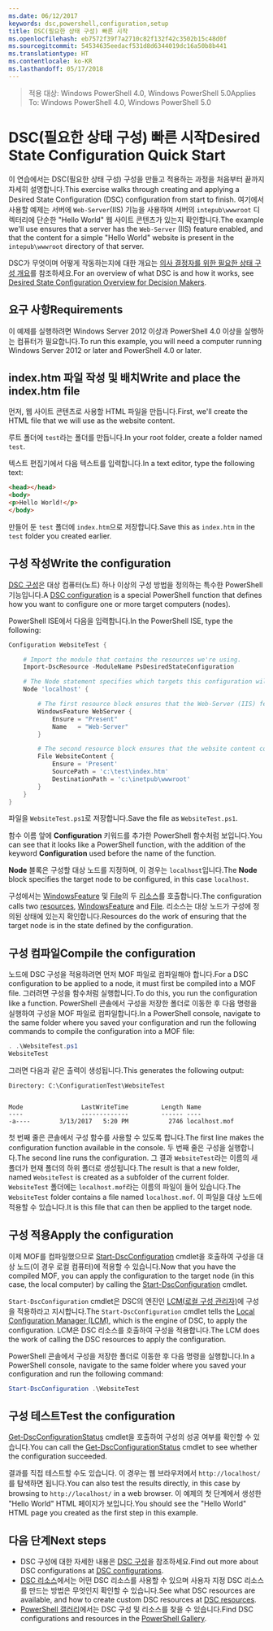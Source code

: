 ```yaml
---
ms.date: 06/12/2017
keywords: dsc,powershell,configuration,setup
title: DSC(필요한 상태 구성) 빠른 시작
ms.openlocfilehash: eb7572f39f7a2710c82f132f42c3502b15c48d0f
ms.sourcegitcommit: 54534635eedacf531d8d6344019dc16a50b8b441
ms.translationtype: HT
ms.contentlocale: ko-KR
ms.lasthandoff: 05/17/2018
---
```

> <span data-ttu-id="f413d-103">적용 대상: Windows PowerShell 4.0, Windows PowerShell 5.0</span><span class="sxs-lookup"><span data-stu-id="f413d-103">Applies To: Windows PowerShell 4.0, Windows PowerShell 5.0</span></span>

# <a name="desired-state-configuration-quick-start"></a><span data-ttu-id="f413d-104">DSC(필요한 상태 구성) 빠른 시작</span><span class="sxs-lookup"><span data-stu-id="f413d-104">Desired State Configuration Quick Start</span></span>

<span data-ttu-id="f413d-105">이 연습에서는 DSC(필요한 상태 구성) 구성을 만들고 적용하는 과정을 처음부터 끝까지 자세히 설명합니다.</span><span class="sxs-lookup"><span data-stu-id="f413d-105">This exercise walks through creating and applying a Desired State Configuration (DSC) configuration from start to finish.</span></span>
<span data-ttu-id="f413d-106">여기에서 사용할 예제는 서버에 `Web-Server`(IIS) 기능을 사용하며 서버의 `intepub\wwwroot` 디렉터리에 단순한 "Hello World" 웹 사이트 콘텐츠가 있는지 확인합니다.</span><span class="sxs-lookup"><span data-stu-id="f413d-106">The example we'll use ensures that a server has the `Web-Server` (IIS) feature enabled, and that the content for a simple "Hello World" website is present in the `intepub\wwwroot` directory of that server.</span></span>

<span data-ttu-id="f413d-107">DSC가 무엇이며 어떻게 작동하는지에 대한 개요는 [의사 결정자를 위한 필요한 상태 구성 개요](decisionMaker.md)를 참조하세요.</span><span class="sxs-lookup"><span data-stu-id="f413d-107">For an overview of what DSC is and how it works, see [Desired State Configuration Overview for Decision Makers](decisionMaker.md).</span></span>

## <a name="requirements"></a><span data-ttu-id="f413d-108">요구 사항</span><span class="sxs-lookup"><span data-stu-id="f413d-108">Requirements</span></span>

<span data-ttu-id="f413d-109">이 예제를 실행하려면 Windows Server 2012 이상과 PowerShell 4.0 이상을 실행하는 컴퓨터가 필요합니다.</span><span class="sxs-lookup"><span data-stu-id="f413d-109">To run this example, you will need a computer running Windows Server 2012 or later and PowerShell 4.0 or later.</span></span>

## <a name="write-and-place-the-indexhtm-file"></a><span data-ttu-id="f413d-110">index.htm 파일 작성 및 배치</span><span class="sxs-lookup"><span data-stu-id="f413d-110">Write and place the index.htm file</span></span>

<span data-ttu-id="f413d-111">먼저, 웹 사이트 콘텐츠로 사용할 HTML 파일을 만듭니다.</span><span class="sxs-lookup"><span data-stu-id="f413d-111">First, we'll create the HTML file that we will use as the website content.</span></span>

<span data-ttu-id="f413d-112">루트 폴더에 `test`라는 폴더를 만듭니다.</span><span class="sxs-lookup"><span data-stu-id="f413d-112">In your root folder, create a folder named `test`.</span></span>

<span data-ttu-id="f413d-113">텍스트 편집기에서 다음 텍스트를 입력합니다.</span><span class="sxs-lookup"><span data-stu-id="f413d-113">In a text editor, type the following text:</span></span>

```html
<head></head>
<body>
<p>Hello World!</p>
</body>
```

<span data-ttu-id="f413d-114">만들어 둔 `test` 폴더에 `index.htm`으로 저장합니다.</span><span class="sxs-lookup"><span data-stu-id="f413d-114">Save this as `index.htm` in the `test` folder you created earlier.</span></span>

## <a name="write-the-configuration"></a><span data-ttu-id="f413d-115">구성 작성</span><span class="sxs-lookup"><span data-stu-id="f413d-115">Write the configuration</span></span>

<span data-ttu-id="f413d-116">[DSC 구성](configurations.md)은 대상 컴퓨터(노트) 하나 이상의 구성 방법을 정의하는 특수한 PowerShell 기능입니다.</span><span class="sxs-lookup"><span data-stu-id="f413d-116">A [DSC configuration](configurations.md) is a special PowerShell function that defines how you want to configure one or more target computers (nodes).</span></span>

<span data-ttu-id="f413d-117">PowerShell ISE에서 다음을 입력합니다.</span><span class="sxs-lookup"><span data-stu-id="f413d-117">In the PowerShell ISE, type the following:</span></span>

```powershell
Configuration WebsiteTest {

    # Import the module that contains the resources we're using.
    Import-DscResource -ModuleName PsDesiredStateConfiguration

    # The Node statement specifies which targets this configuration will be applied to.
    Node 'localhost' {

        # The first resource block ensures that the Web-Server (IIS) feature is enabled.
        WindowsFeature WebServer {
            Ensure = "Present"
            Name   = "Web-Server"
        }

        # The second resource block ensures that the website content copied to the website root folder.
        File WebsiteContent {
            Ensure = 'Present'
            SourcePath = 'c:\test\index.htm'
            DestinationPath = 'c:\inetpub\wwwroot'
        }
    }
}
```

<span data-ttu-id="f413d-118">파일을 `WebsiteTest.ps1`로 저장합니다.</span><span class="sxs-lookup"><span data-stu-id="f413d-118">Save the file as `WebsiteTest.ps1`.</span></span>

<span data-ttu-id="f413d-119">함수 이름 앞에 **Configuration** 키워드를 추가한 PowerShell 함수처럼 보입니다.</span><span class="sxs-lookup"><span data-stu-id="f413d-119">You can see that it looks like a PowerShell function, with the addition of the keyword **Configuration** used before the name of the function.</span></span>

<span data-ttu-id="f413d-120">**Node** 블록은 구성할 대상 노드를 지정하며, 이 경우는 `localhost`입니다.</span><span class="sxs-lookup"><span data-stu-id="f413d-120">The **Node** block specifies the target node to be configured, in this case `localhost`.</span></span>

<span data-ttu-id="f413d-121">구성에서는 [WindowsFeature](windowsFeatureResource.md) 및 [File](fileResource.md)의 두 [리소스](resources.md)를 호출합니다.</span><span class="sxs-lookup"><span data-stu-id="f413d-121">The configuration calls two [resources](resources.md), [WindowsFeature](windowsFeatureResource.md) and [File](fileResource.md).</span></span>
<span data-ttu-id="f413d-122">리소스는 대상 노드가 구성에 정의된 상태에 있는지 확인합니다.</span><span class="sxs-lookup"><span data-stu-id="f413d-122">Resources do the work of ensuring that the target node is in the state defined by the configuration.</span></span>

## <a name="compile-the-configuration"></a><span data-ttu-id="f413d-123">구성 컴파일</span><span class="sxs-lookup"><span data-stu-id="f413d-123">Compile the configuration</span></span>

<span data-ttu-id="f413d-124">노드에 DSC 구성을 적용하려면 먼저 MOF 파일로 컴파일해야 합니다.</span><span class="sxs-lookup"><span data-stu-id="f413d-124">For a DSC configuration to be applied to a node, it must first be compiled into a MOF file.</span></span>
<span data-ttu-id="f413d-125">그러려면 구성을 함수처럼 실행합니다.</span><span class="sxs-lookup"><span data-stu-id="f413d-125">To do this, you run the configuration like a function.</span></span>
<span data-ttu-id="f413d-126">PowerShell 콘솔에서 구성을 저장한 폴더로 이동한 후 다음 명령을 실행하여 구성을 MOF 파일로 컴파일합니다.</span><span class="sxs-lookup"><span data-stu-id="f413d-126">In a PowerShell console, navigate to the same folder where you saved your configuration and run the following commands to compile the configuration into a MOF file:</span></span>

```powershell
. .\WebsiteTest.ps1
WebsiteTest
```

<span data-ttu-id="f413d-127">그러면 다음과 같은 출력이 생성됩니다.</span><span class="sxs-lookup"><span data-stu-id="f413d-127">This generates the following output:</span></span>

```
Directory: C:\ConfigurationTest\WebsiteTest


Mode                LastWriteTime         Length Name
----                -------------         ------ ----
-a----        3/13/2017   5:20 PM           2746 localhost.mof
```

<span data-ttu-id="f413d-128">첫 번째 줄은 콘솔에서 구성 함수를 사용할 수 있도록 합니다.</span><span class="sxs-lookup"><span data-stu-id="f413d-128">The first line makes the configuration function available in the console.</span></span>
<span data-ttu-id="f413d-129">두 번째 줄은 구성을 실행합니다.</span><span class="sxs-lookup"><span data-stu-id="f413d-129">The second line runs the configuration.</span></span>
<span data-ttu-id="f413d-130">그 결과 `WebsiteTest`라는 이름의 새 폴더가 현재 폴더의 하위 폴더로 생성됩니다.</span><span class="sxs-lookup"><span data-stu-id="f413d-130">The result is that a new folder, named `WebsiteTest` is created as a subfolder of the current folder.</span></span>
<span data-ttu-id="f413d-131">`WebsiteTest` 폴더에는 `localhost.mof`라는 이름의 파일이 들어 있습니다.</span><span class="sxs-lookup"><span data-stu-id="f413d-131">The `WebsiteTest` folder contains a file named `localhost.mof`.</span></span>
<span data-ttu-id="f413d-132">이 파일을 대상 노드에 적용할 수 있습니다.</span><span class="sxs-lookup"><span data-stu-id="f413d-132">It is this file that can then be applied to the target node.</span></span>

## <a name="apply-the-configuration"></a><span data-ttu-id="f413d-133">구성 적용</span><span class="sxs-lookup"><span data-stu-id="f413d-133">Apply the configuration</span></span>

<span data-ttu-id="f413d-134">이제 MOF를 컴파일했으므로 [Start-DscConfiguration](/reference/5.1/PSDesiredStateConfiguration/Start-DscConfiguration) cmdlet을 호출하여 구성을 대상 노드(이 경우 로컬 컴퓨터)에 적용할 수 있습니다.</span><span class="sxs-lookup"><span data-stu-id="f413d-134">Now that you have the compiled MOF, you can apply the configuration to the target node (in this case, the local computer) by calling the [Start-DscConfiguration](/reference/5.1/PSDesiredStateConfiguration/Start-DscConfiguration) cmdlet.</span></span>

<span data-ttu-id="f413d-135">`Start-DscConfiguration` cmdlet은 DSC의 엔진인 [LCM(로컬 구성 관리자)](metaConfig.md)에 구성을 적용하라고 지시합니다.</span><span class="sxs-lookup"><span data-stu-id="f413d-135">The `Start-DscConfiguration` cmdlet tells the [Local Configuration Manager (LCM)](metaConfig.md), which is the engine of DSC, to apply the configuration.</span></span>
<span data-ttu-id="f413d-136">LCM은 DSC 리소스를 호출하여 구성을 적용합니다.</span><span class="sxs-lookup"><span data-stu-id="f413d-136">The LCM does the work of calling the DSC resources to apply the configuration.</span></span>

<span data-ttu-id="f413d-137">PowerShell 콘솔에서 구성을 저장한 폴더로 이동한 후 다음 명령을 실행합니다.</span><span class="sxs-lookup"><span data-stu-id="f413d-137">In a PowerShell console, navigate to the same folder where you saved your configuration and run the following command:</span></span>

```powershell
Start-DscConfiguration .\WebsiteTest
```

## <a name="test-the-configuration"></a><span data-ttu-id="f413d-138">구성 테스트</span><span class="sxs-lookup"><span data-stu-id="f413d-138">Test the configuration</span></span>

<span data-ttu-id="f413d-139">[Get-DscConfigurationStatus](/reference/5.1/PSDesiredStateConfiguration/Get-DscConfigurationStatus) cmdlet을 호출하여 구성의 성공 여부를 확인할 수 있습니다.</span><span class="sxs-lookup"><span data-stu-id="f413d-139">You can call the [Get-DscConfigurationStatus](/reference/5.1/PSDesiredStateConfiguration/Get-DscConfigurationStatus) cmdlet to see whether the configuration succeeded.</span></span>

<span data-ttu-id="f413d-140">결과를 직접 테스트할 수도 있습니다. 이 경우는 웹 브라우저에서 `http://localhost/`를 탐색하면 됩니다.</span><span class="sxs-lookup"><span data-stu-id="f413d-140">You can also test the results directly, in this case by browsing to `http://localhost/` in a web browser.</span></span>
<span data-ttu-id="f413d-141">이 예제의 첫 단계에서 생성한 "Hello World" HTML 페이지가 보입니다.</span><span class="sxs-lookup"><span data-stu-id="f413d-141">You should see the "Hello World" HTML page you created as the first step in this example.</span></span>

## <a name="next-steps"></a><span data-ttu-id="f413d-142">다음 단계</span><span class="sxs-lookup"><span data-stu-id="f413d-142">Next steps</span></span>

- <span data-ttu-id="f413d-143">DSC 구성에 대한 자세한 내용은 [DSC 구성](configurations.md)을 참조하세요.</span><span class="sxs-lookup"><span data-stu-id="f413d-143">Find out more about DSC configurations at [DSC configurations](configurations.md).</span></span>
- <span data-ttu-id="f413d-144">[DSC 리소스](resources.md)에서는 어떤 DSC 리소스를 사용할 수 있으며 사용자 지정 DSC 리소스를 만드는 방법은 무엇인지 확인할 수 있습니다.</span><span class="sxs-lookup"><span data-stu-id="f413d-144">See what DSC resources are available, and how to create custom DSC resources at [DSC resources](resources.md).</span></span>
- <span data-ttu-id="f413d-145">[PowerShell 갤러리](https://www.powershellgallery.com/)에서는 DSC 구성 및 리소스를 찾을 수 있습니다.</span><span class="sxs-lookup"><span data-stu-id="f413d-145">Find DSC configurations and resources in the [PowerShell Gallery](https://www.powershellgallery.com/).</span></span>